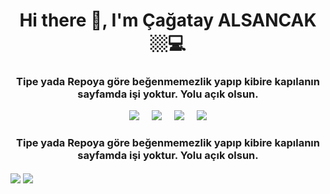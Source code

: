 <h1 align='center'> Hi there 👋, I'm Çağatay ALSANCAK 🏼‍💻 </h1>
<h3 align='center'>Tipe yada Repoya göre beğenmemezlik yapıp kibire kapılanın sayfamda işi yoktur. Yolu açık olsun.</h3>

<p align='center'>
  <a href="https://instagram.com/cagatay.alsancak071"><img src="https://img.shields.io/badge/Instagram-E4405F?style=for-the-badge&logo=instagram&logoColor=white" /></a>&nbsp;&nbsp;&nbsp;&nbsp;
  <a href="https://twitter.com/wdpbycati"><img src="https://img.shields.io/badge/twitter-%231DA1F2.svg?&style=for-the-badge&logo=twitter&logoColor=white" /></a>&nbsp;&nbsp;&nbsp;&nbsp;
  <a href="https://www.linkedin.com/in/cagatayalsancak/"><img src="https://img.shields.io/badge/linkedin-%230077B5.svg?&style=for-the-badge&logo=linkedin&logoColor=white" /></a>&nbsp;&nbsp;&nbsp;&nbsp;
 <a href="mailto:cagatay.alsancak71@gmail.com"><img src="https://img.shields.io/badge/Gmail-007700.svg?&style=for-the-badge&logo=gmail&logoColor=white" /></a>
</p>

<h3 align='center'>Tipe yada Repoya göre beğenmemezlik yapıp kibire kapılanın sayfamda işi yoktur. Yolu açık olsun.</h3>

<a href="https://github.com/cagatayalsancak"><img align="center" src="https://github-readme-stats.vercel.app/api?username=cagatayalsancak&show_icons=true&bg_color=0d1117&text_color=bdc3c7&title_color=f1c40f&icon_color=f1c40f&hide_border=true" /></a>
<a href="https://github.com/cagatayalsancak"><img align="center" src="https://github-readme-stats.vercel.app/api/top-langs/?username=cagatayalsancak&bg_color=0d1117&text_color=bdc3c7&title_color=f1c40f&hide_border=true&layout=compact&langs_count=7" /></a>
